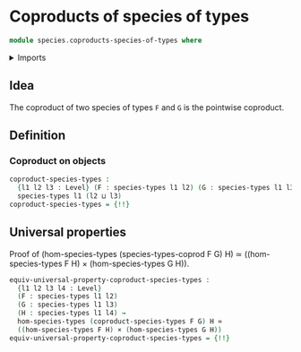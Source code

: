 # Coproducts of species of types

```agda
module species.coproducts-species-of-types where
```

<details><summary>Imports</summary>

```agda
open import foundation.cartesian-product-types
open import foundation.coproduct-types
open import foundation.equivalences
open import foundation.functoriality-dependent-function-types
open import foundation.type-theoretic-principle-of-choice
open import foundation.universal-property-coproduct-types
open import foundation.universe-levels

open import species.morphisms-species-of-types
open import species.species-of-types
```

</details>

## Idea

The coproduct of two species of types `F` and `G` is the pointwise coproduct.

## Definition

### Coproduct on objects

```agda
coproduct-species-types :
  {l1 l2 l3 : Level} (F : species-types l1 l2) (G : species-types l1 l3) →
  species-types l1 (l2 ⊔ l3)
coproduct-species-types = {!!}
```

## Universal properties

Proof of (hom-species-types (species-types-coprod F G) H) ≃ ((hom-species-types
F H) × (hom-species-types G H)).

```agda
equiv-universal-property-coproduct-species-types :
  {l1 l2 l3 l4 : Level}
  (F : species-types l1 l2)
  (G : species-types l1 l3)
  (H : species-types l1 l4) →
  hom-species-types (coproduct-species-types F G) H ≃
  ((hom-species-types F H) × (hom-species-types G H))
equiv-universal-property-coproduct-species-types = {!!}
```
